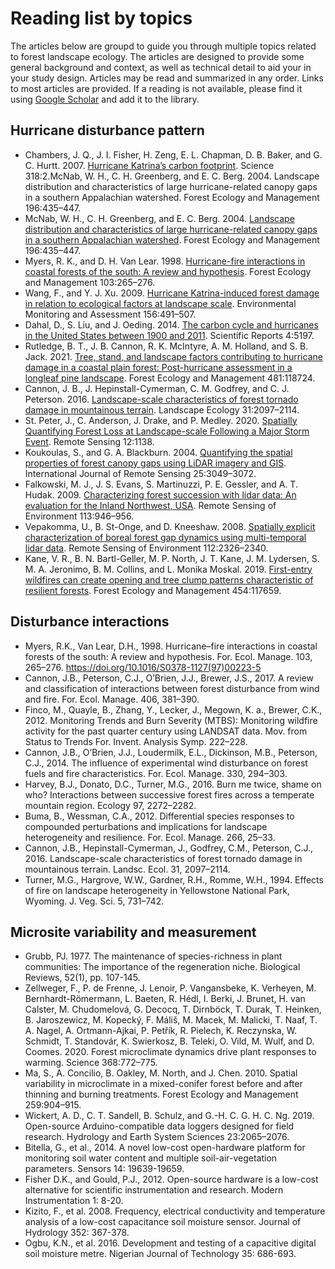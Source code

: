 # Reading list by topics

The articles below are groupd to guide you through multiple topics related to forest landscape ecology. The articles are designed to provide some general background and context, as well as technical detail to aid your in your study design. Articles may be read and summarized in any order. Links to most articles are provided. If a reading is not available, please find it using [Google Scholar](scholar.google.com) and add it to the library.

## Hurricane disturbance pattern
- Chambers, J. Q., J. I. Fisher, H. Zeng, E. L. Chapman, D. B. Baker, and G. C. Hurtt. 2007. [Hurricane Katrina’s carbon footprint](../library/Chambers%20et%20al.%20-%202007%20-%20Hurricane%20Katrina's%20carbon%20footprint.pdf). Science 318:2.McNab, W. H., C. H. Greenberg, and E. C. Berg. 2004. Landscape distribution and characteristics of large hurricane-related canopy gaps in a southern Appalachian watershed. Forest Ecology and Management 196:435–447.
- McNab, W. H., C. H. Greenberg, and E. C. Berg. 2004. [Landscape distribution and characteristics of large hurricane-related canopy gaps in a southern Appalachian watershed](../library/McNab%2C%20Greenberg%2C%20Berg%20-%202004%20-%20Landscape%20distribution%20and%20characteristics%20of%20large%20hurricane-related%20canopy%20gaps%20in%20a%20southern%20Appalach.pdf). Forest Ecology and Management 196:435–447.
- Myers, R. K., and D. H. Van Lear. 1998. [Hurricane-fire interactions in coastal forests of the south: A review and hypothesis](../library/Myers%2C%20Van%20Lear%20-%201998%20-%20Hurricane%E2%80%93fire%20interactions%20in%20coastal%20forests%20of%20the%20south%20A%20review%20and%20hypothesis.pdf). Forest Ecology and Management 103:265–276.
- Wang, F., and Y. J. Xu. 2009. [Hurricane Katrina-induced forest damage in relation to ecological factors at landscape scale](../library/Wang%2C%20Xu%20-%202009%20-%20Hurricane%20Katrina-induced%20forest%20damage%20in%20relation%20to%20ecological%20factors%20at%20landscape%20scale.pdf). Environmental Monitoring and Assessment 156:491–507.
- Dahal, D., S. Liu, and J. Oeding. 2014. [The carbon cycle and hurricanes in the United States between 1900 and 2011](../library/Dahal%2C%20Liu%2C%20Oeding%20-%202014%20-%20The%20carbon%20cycle%20and%20hurricanes%20in%20the%20United%20States%20between%201900%20and%202011.pdf). Scientific Reports 4:5197.
- Rutledge, B. T., J. B. Cannon, R. K. McIntyre, A. M. Holland, and S. B. Jack. 2021. [Tree, stand, and landscape factors contributing to hurricane damage in a coastal plain forest: Post-hurricane assessment in a longleaf pine landscape](../library/Rutledge%20et%20al.%20-%202021%20-%20Tree%2C%20stand%2C%20and%20landscape%20factors%20contributing%20to%20hurricane%20damage%20in%20a%20coastal%20plain%20forest%20Post-hurricane%20as.pdf). Forest Ecology and Management 481:118724.
- Cannon, J. B., J. Hepinstall-Cymerman, C. M. Godfrey, and C. J. Peterson. 2016. [Landscape-scale characteristics of forest tornado damage in mountainous terrain](../library/Cannon%20et%20al.%20-%202016%20-%20Landscape-scale%20characteristics%20of%20forest%20tornado%20damage%20in%20mountainous%20terrain(2).pdf). Landscape Ecology 31:2097–2114.
- St. Peter, J., C. Anderson, J. Drake, and P. Medley. 2020. [Spatially Quantifying Forest Loss at Landscape-scale Following a Major Storm Event](../library/St.%20Peter%20et%20al.%20-%202020%20-%20Spatially%20Quantifying%20Forest%20Loss%20at%20Landscape-scale%20Following%20a%20Major%20Storm%20Event.pdf). Remote Sensing 12:1138.
- Koukoulas, S., and G. A. Blackburn. 2004. [Quantifying the spatial properties of forest canopy gaps using LiDAR imagery and GIS](../library/Quantifying%20the%20spatial%20properties%20of%20forest%20canopy%20gaps%20using%20LiDAR%20imagery%20and%20GIS.pdf). International Journal of Remote Sensing 25:3049–3072.
- Falkowski, M. J., J. S. Evans, S. Martinuzzi, P. E. Gessler, and A. T. Hudak. 2009. [Characterizing forest succession with lidar data: An evaluation for the Inland Northwest, USA](../library/Falkowski%20et%20al.%20-%202009%20-%20Characterizing%20forest%20succession%20with%20lidar%20data%20An%20evaluation%20for%20the%20Inland%20Northwest%2C%20USA.pdf). Remote Sensing of Environment 113:946–956.
- Vepakomma, U., B. St-Onge, and D. Kneeshaw. 2008. [Spatially explicit characterization of boreal forest gap dynamics using multi-temporal lidar data](../library/Vepakomma%2C%20St-Onge%2C%20Kneeshaw%20-%202008%20-%20Spatially%20explicit%20characterization%20of%20boreal%20forest%20gap%20dynamics%20using%20multi-temporal%20lidar%20da(2).pdf). Remote Sensing of Environment 112:2326–2340.
- Kane, V. R., B. N. Bartl-Geller, M. P. North, J. T. Kane, J. M. Lydersen, S. M. A. Jeronimo, B. M. Collins, and L. Monika Moskal. 2019. [First-entry wildfires can create opening and tree clump patterns characteristic of resilient forests](../library/Kane%20et%20al.%20-%202019%20-%20First-entry%20wildfires%20can%20create%20opening%20and%20tree%20clump%20patterns%20characteristic%20of%20resilient%20forests.pdf). Forest Ecology and Management 454:117659.

## Disturbance interactions 

- Myers, R.K., Van Lear, D.H., 1998. Hurricane–fire interactions in coastal forests of the south: A review and hypothesis. For. Ecol. Manage. 103, 265–276. https://doi.org/10.1016/S0378-1127(97)00223-5
- Cannon, J.B., Peterson, C.J., O’Brien, J.J., Brewer, J.S., 2017. A review and classification of interactions between forest disturbance from wind and fire. For. Ecol. Manage. 406, 381–390.
- Finco, M., Quayle, B., Zhang, Y., Lecker, J., Megown, K. a., Brewer, C.K., 2012. Monitoring Trends and Burn Severity (MTBS): Monitoring wildfire activity for the past quarter century using LANDSAT data. Mov. from Status to Trends For. Invent. Analysis Symp. 222–228.
- Cannon, J.B., O’Brien, J.J., Loudermilk, E.L., Dickinson, M.B., Peterson, C.J., 2014. The influence of experimental wind disturbance on forest fuels and fire characteristics. For. Ecol. Manage. 330, 294–303.
- Harvey, B.J., Donato, D.C., Turner, M.G., 2016. Burn me twice, shame on who? Interactions between successive forest fires across a temperate mountain region. Ecology 97, 2272–2282.
- Buma, B., Wessman, C.A., 2012. Differential species responses to compounded perturbations and implications for landscape heterogeneity and resilience. For. Ecol. Manage. 266, 25–33.
- Cannon, J.B., Hepinstall-Cymerman, J., Godfrey, C.M., Peterson, C.J., 2016. Landscape-scale characteristics of forest tornado damage in mountainous terrain. Landsc. Ecol. 31, 2097–2114.
- Turner, M.G., Hargrove, W.W., Gardner, R.H., Romme, W.H., 1994. Effects of fire on landscape heterogeneity in Yellowstone National Park, Wyoming. J. Veg. Sci. 5, 731–742.

## Microsite variability and measurement
- Grubb, PJ. 1977. The maintenance of species-richness in plant communities: The importance of the regeneration niche. Biological Reviews, 52(1), pp. 107-145.
- Zellweger, F., P. de Frenne, J. Lenoir, P. Vangansbeke, K. Verheyen, M. Bernhardt-Römermann, L. Baeten, R. Hédl, I. Berki, J. Brunet, H. van Calster, M. Chudomelová, G. Decocq, T. Dirnböck, T. Durak, T. Heinken, B. Jaroszewicz, M. Kopecký, F. Máliš, M. Macek, M. Malicki, T. Naaf, T. A. Nagel, A. Ortmann-Ajkai, P. Petřík, R. Pielech, K. Reczynska, W. Schmidt, T. Standovár, K. Swierkosz, B. Teleki, O. Vild, M. Wulf, and D. Coomes. 2020. Forest microclimate dynamics drive plant responses to warming. Science 368:772–775.
- Ma, S., A. Concilio, B. Oakley, M. North, and J. Chen. 2010. Spatial variability in microclimate in a mixed-conifer forest before and after thinning and burning treatments. Forest Ecology and Management 259:904–915.
- Wickert, A. D., C. T. Sandell, B. Schulz, and G.-H. C. G. H. C. Ng. 2019. Open-source Arduino-compatible data loggers designed for field research. Hydrology and Earth System Sciences 23:2065–2076.
- Bitella, G., et al., 2014. A novel low-cost open-hardware platform for monitoring soil water content and multiple soil-air-vegetation parameters. Sensors 14: 19639-19659.
- Fisher D.K., and Gould, P.J., 2012. Open-source hardware is a low-cost alternative for scientific instrumentation and research. Modern Instrumentation 1: 8-20.
- Kizito, F., et al. 2008. Frequency, electrical conductivity and temperature analysis of a low-cost capacitance soil moisture sensor. Journal of Hydrology 352: 367-378.
- Ogbu, K.N., et al. 2016. Development and testing of a capacitive digital soil moisture metre. Nigerian Journal of Technology 35: 686-693.

